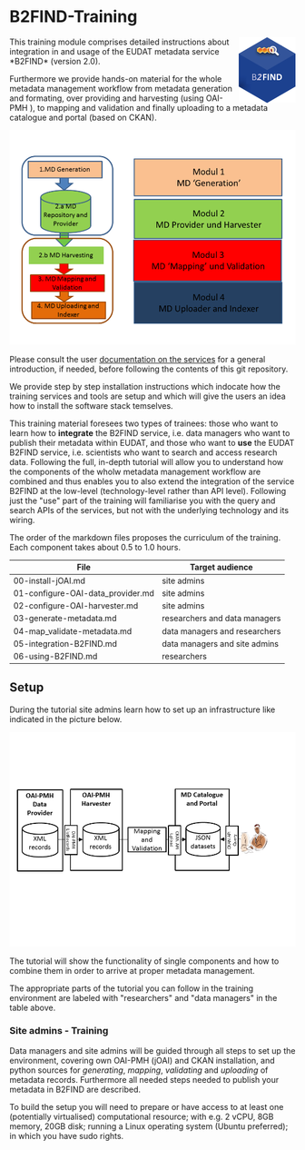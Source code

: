 # B2FIND-Training
<img align="right" src="img/B2FIND.png" width="100px">
This training module comprises detailed instructions about integration in and usage of the EUDAT metadata service *B2FIND* (version 2.0).

Furthermore we provide hands-on material for the whole metadata management workflow from metadata generation and formating, over providing and harvesting (using OAI-PMH ), to mapping and validation and finally uploading to a metadata catalogue and portal (based on CKAN). 

<img align="centre" src="img/MD_worklfow.png" width="800px">

Please consult the user [documentation on the services](https://eudat.eu/services/userdoc) for a general introduction, if needed, before following the contents of this git repository.

We provide step by step installation instructions which indocate how the training services and tools are setup and which will give the users an idea how to install the software stack temselves. 

This training material foresees two types of trainees: those who want to learn how to **integrate** the B2FIND service, i.e. data managers who want to publish their metadata within EUDAT, and those who want to **use** the EUDAT B2FIND service, i.e. scientists who want to search and access research data. Following the full, in-depth tutorial will allow you to understand how the components of the wholw metadata management workflow are combined and thus enables you to also extend the integration of the service B2FIND at the low-level (technology-level rather than API level). Following just the "use" part of the training will familiarise you with the query and search APIs of the services, but not with the underlying technology and its wiring.

The order of the markdown files proposes the curriculum of the training. Each component takes about 0.5 to 1.0 hours.

File | Target audience
------|-------------------
00-install-jOAI.md | site admins
01-configure-OAI-data_provider.md | site admins
02-configure-OAI-harvester.md | site admins
03-generate-metadata.md	| researchers and data managers
04-map_validate-metadata.md	| data managers and researchers
05-integration-B2FIND.md	| data managers and site admins
06-using-B2FIND.md	| researchers

## Setup
During the tutorial site admins learn how to set up an infrastructure like indicated in the picture below. 
<!--
Users can make use of a pre-deployed instance of this infratructure on the EUDAT Training Sandbox. 
-->

<img align="centre" src="img/VM-setup.png" width="800px">

<!-- TODO !!!
### Users - Training
Users can get access to a setup of virtual machines (VMs) like above. 
-->
The tutorial will show the functionality of single components and how to combine them in order to arrive at proper metadata management. 
<!--
Users can either choose to set up their personal computer to resemble the user interface machine or they can receive a login on a user interface VM on the training sandbox operated by the EUDAT User Documentation and Training Material team. Via the user interface machine they can access the first VM which contains an OAI-PMH server and a CKAN server. The user interface VM also provides the necessary python libraries to work with the meatadata *mapping* and *validation* and a command line tool to access B2FIND.

To get access to the training environment, please use the [EUDAT contact pages](https://eudat.eu/support-request?service=DOCUMENTATION); and provide some details on which community you are from and in which context you would like to follow the tutorial. 
-->

The appropriate parts of the tutorial you can follow in the training environment are labeled with "researchers" and "data managers" in the table above.

### Site admins - Training
Data managers and site admins will be guided through all steps to set up the environment, covering own OAI-PMH (jOAI) and CKAN installation, and python sources for *generating*, *mapping*, *validating* and *uploading* of metadata records. Furthermore all needed steps needed to publish your metadata in B2FIND are described.

To build the setup you will need to prepare or have access to at least one (potentially virtualised) computational resource; with e.g. 2 vCPU, 8GB memory, 20GB disk; running a Linux operating system (Ubuntu preferred); in which you have sudo rights.

<!--
##TODO If you want to follow a training remotely and need access to preinstalled machines contact #TODO
-->